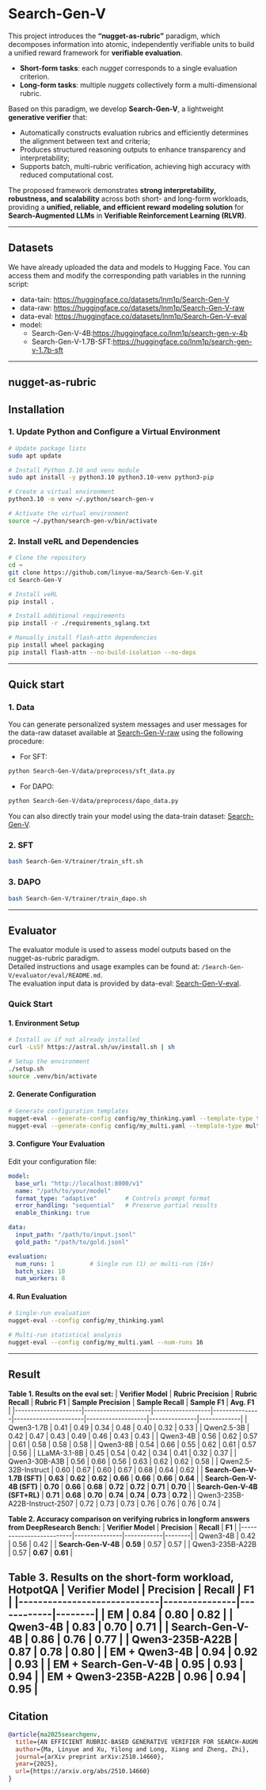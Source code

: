# Search-Gen-V

This project introduces the **“nugget-as-rubric”** paradigm, which decomposes information into atomic, independently verifiable units to build a unified reward framework for **verifiable evaluation**.

- **Short-form tasks**: each *nugget* corresponds to a single evaluation criterion.  
- **Long-form tasks**: multiple *nuggets* collectively form a multi-dimensional rubric.

Based on this paradigm, we develop **Search-Gen-V**, a lightweight **generative verifier** that:

- Automatically constructs evaluation rubrics and efficiently determines the alignment between text and criteria;  
- Produces structured reasoning outputs to enhance transparency and interpretability;  
- Supports batch, multi-rubric verification, achieving high accuracy with reduced computational cost.

The proposed framework demonstrates **strong interpretability, robustness, and scalability** across both short- and long-form workloads, providing a **unified, reliable, and efficient reward modeling solution** for **Search-Augmented LLMs** in **Verifiable Reinforcement Learning (RLVR)**.

---

## Datasets

We have already uploaded the data and models to Hugging Face. You can access them and modify the corresponding path variables in the running script:
- data-tain: https://huggingface.co/datasets/lnm1p/Search-Gen-V
- data-raw: https://huggingface.co/datasets/lnm1p/Search-Gen-V-raw
- data-eval: https://huggingface.co/datasets/lnm1p/Search-Gen-V-eval
- model:
  - Search-Gen-V-4B:https://huggingface.co/lnm1p/search-gen-v-4b
  - Search-Gen-V-1.7B-SFT:https://huggingface.co/lnm1p/search-gen-v-1.7b-sft

---

## nugget-as-rubric

## Installation

### 1. Update Python and Configure a Virtual Environment

```bash
# Update package lists
sudo apt update

# Install Python 3.10 and venv module
sudo apt install -y python3.10 python3.10-venv python3-pip

# Create a virtual environment
python3.10 -m venv ~/.python/search-gen-v

# Activate the virtual environment
source ~/.python/search-gen-v/bin/activate
```

### 2. Install veRL and Dependencies
```bash
# Clone the repository
cd ~
git clone https://github.com/linyue-ma/Search-Gen-V.git
cd Search-Gen-V

# Install veRL
pip install .

# Install additional requirements
pip install -r ./requirements_sglang.txt

# Manually install flash-attn dependencies
pip install wheel packaging
pip install flash-attn --no-build-isolation --no-deps
```
---

## Quick start
### 1. Data
You can generate personalized system messages and user messages for the data-raw dataset available at [Search-Gen-V-raw](https://huggingface.co/datasets/lnm1p/Search-Gen-V-raw) using the following procedure:
- For SFT:
```bash
python Search-Gen-V/data/preprocess/sft_data.py
```
- For DAPO:
```bash
python Search-Gen-V/data/preprocess/dapo_data.py
```
You can also directly train your model using the data-train dataset: [Search-Gen-V](https://huggingface.co/datasets/lnm1p/Search-Gen-V).
### 2. SFT
```bash
bash Search-Gen-V/trainer/train_sft.sh
```

### 3. DAPO
```bash
bash Search-Gen-V/trainer/train_dapo.sh
```
---

## Evaluator

The evaluator module is used to assess model outputs based on the nugget-as-rubric paradigm.  
Detailed instructions and usage examples can be found at: `/Search-Gen-V/evaluator/eval/README.md`.<br>
The evaluation input data is provided by data-eval: [Search-Gen-V-eval](https://huggingface.co/datasets/lnm1p/Search-Gen-V-eval).
###  Quick Start

#### 1. Environment Setup
```bash
# Install uv if not already installed
curl -LsSf https://astral.sh/uv/install.sh | sh

# Setup the environment
./setup.sh
source .venv/bin/activate
```

#### 2. Generate Configuration
```bash
# Generate configuration templates
nugget-eval --generate-config config/my_thinking.yaml --template-type thinking
nugget-eval --generate-config config/my_multi.yaml --template-type multi_run
```

#### 3. Configure Your Evaluation
Edit your configuration file:
```yaml
model:
  base_url: "http://localhost:8000/v1"
  name: "/path/to/your/model"
  format_type: "adaptive"        # Controls prompt format
  error_handling: "sequential"   # Preserve partial results
  enable_thinking: true

data:
  input_path: "/path/to/input.jsonl"
  gold_path: "/path/to/gold.jsonl"

evaluation:
  num_runs: 1          # Single run (1) or multi-run (16+)
  batch_size: 10
  num_workers: 8
```

#### 4. Run Evaluation
```bash
# Single-run evaluation
nugget-eval --config config/my_thinking.yaml

# Multi-run statistical analysis  
nugget-eval --config config/my_multi.yaml --num-runs 16
```
---
## Result
**Table 1. Results on the eval set:**
| **Verifier Model** | **Rubric Precision** | **Rubric Recall** | **Rubric F1** | **Sample Precision** | **Sample Recall** | **Sample F1** | **Avg. F1** |
|---------------------|---------------------|------------------|---------------|----------------------|-------------------|---------------|-------------|
| Qwen3-1.7B | 0.41 | 0.49 | 0.34 | 0.48 | 0.40 | 0.32 | 0.33 |
| Qwen2.5-3B | 0.42 | 0.47 | 0.43 | 0.49 | 0.46 | 0.43 | 0.43 |
| Qwen3-4B | 0.56 | 0.62 | 0.57 | 0.61 | 0.58 | 0.58 | 0.58 |
| Qwen3-8B | 0.54 | 0.66 | 0.55 | 0.62 | 0.61 | 0.57 | 0.56 |
| LLaMA-3.1-8B | 0.45 | 0.54 | 0.42 | 0.34 | 0.41 | 0.32 | 0.37 |
| Qwen3-30B-A3B | 0.56 | 0.66 | 0.56 | 0.63 | 0.62 | 0.62 | 0.58 |
| Qwen2.5-32B-Instruct | 0.60 | 0.67 | 0.60 | 0.67 | 0.68 | 0.64 | 0.62 |
| **Search-Gen-V-1.7B (SFT)** | **0.63** | **0.62** | **0.62** | **0.66** | **0.66** | **0.66** | **0.64** |
| **Search-Gen-V-4B (SFT)** | **0.70** | **0.66** | **0.68** | **0.72** | **0.72** | **0.71** | **0.70** |
| **Search-Gen-V-4B (SFT+RL)** | **0.71** | **0.68** | **0.70** | **0.74** | **0.74** | **0.73** | **0.72** |
| Qwen3-235B-A22B-Instruct-2507 | 0.72 | 0.73 | 0.73 | 0.76 | 0.76 | 0.76 | 0.74 |

**Table 2. Accuracy comparison on verifying rubrics in longform answers from DeepResearch Bench:**
| **Verifier Model**      | **Precision** | **Recall** | **F1** |
|-------------------------|---------------|------------|--------|
| Qwen3-4B                | 0.42          | 0.56       | 0.42   |
| **Search-Gen-V-4B**     | **0.59**      | 0.57       | 0.57   |
| Qwen3-235B-A22B         | 0.57          | **0.67**   | **0.61** |

**Table 3. Results on the short-form workload, HotpotQA**
| **Verifier Model**          | **Precision** | **Recall** | **F1** |
|-----------------------------|---------------|------------|--------|
| EM                          | 0.84          | **0.80**   | **0.82** |
| Qwen3-4B                    | 0.83          | 0.70       | 0.71    |
| **Search-Gen-V-4B**         | 0.86          | 0.76       | 0.77    |
| Qwen3-235B-A22B             | **0.87**      | 0.78       | 0.80    |
| EM + Qwen3-4B               | 0.94          | 0.92       | 0.93    |
| **EM + Search-Gen-V-4B**    | 0.95          | 0.93       | 0.94    |
| EM + Qwen3-235B-A22B        | **0.96**      | **0.94**   | **0.95** |
---

## Citation

```bibtex
@article{ma2025searchgenv,
  title={AN EFFICIENT RUBRIC-BASED GENERATIVE VERIFIER FOR SEARCH-AUGMENTED LLMS},
  author={Ma, Linyue and Xu, Yilong and Long, Xiang and Zheng, Zhi},
  journal={arXiv preprint arXiv:2510.14660},
  year={2025},
  url={https://arxiv.org/abs/2510.14660}
}
```
